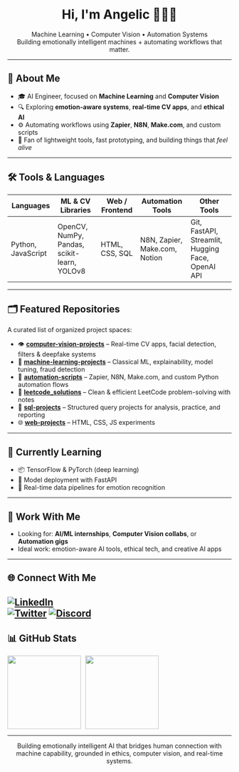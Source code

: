 <h1 align="center">Hi, I'm Angelic 👩🏾‍💻</h1>
<p align="center">
  Machine Learning • Computer Vision • Automation Systems<br>
  Building emotionally intelligent machines + automating workflows that matter.
</p>

---

## 🧠 About Me

- 🎓 AI Engineer, focused on **Machine Learning** and **Computer Vision**
- 🔍 Exploring **emotion-aware systems**, **real-time CV apps**, and **ethical AI**
- ⚙️ Automating workflows using **Zapier**, **N8N**, **Make.com**, and custom scripts
- 🧰 Fan of lightweight tools, fast prototyping, and building things that *feel alive*

---


## 🛠️ Tools & Languages  
| Languages           | ML & CV Libraries                          | Web / Frontend     | Automation Tools            | Other Tools                                     |
|---------------------|---------------------------------------------|--------------------|------------------------------|--------------------------------------------------|
| Python, JavaScript  | OpenCV, NumPy, Pandas, scikit-learn, YOLOv8 | HTML, CSS, SQL     | N8N, Zapier, Make.com, Notion     | Git, FastAPI, Streamlit, Hugging Face, OpenAI API |


---

## 🗂️ Featured Repositories

A curated list of organized project spaces:

- 👁️ [**computer-vision-projects**](https://github.com/visionbyangelic/computer-vision-projects) – Real-time CV apps, facial detection, filters & deepfake systems  
- 🤖 [**machine-learning-projects**](https://github.com/visionbyangelic/machine-learning-projects) – Classical ML, explainability, model tuning, fraud detection  
- 🔁 [**automation-scripts**](https://github.com/visionbyangelic/automation-scripts) – Zapier, N8N, Make.com, and custom Python automation flows  
- 🧠 [**leetcode_solutions**](https://github.com/visionbyangelic/leetcode_solutions) – Clean & efficient LeetCode problem-solving with notes  
- 🧮 [**sql-projects**](https://github.com/visionbyangelic/sql-projects) – Structured query projects for analysis, practice, and reporting  
- 🌐 [**web-projects**](https://github.com/visionbyangelic/web-projects) – HTML, CSS, JS experiments

---



## 🔁 Currently Learning

- 📦 TensorFlow & PyTorch (deep learning)
- 🧪 Model deployment with FastAPI
- 🔄 Real-time data pipelines for emotion recognition


---

## 💼 Work With Me

- Looking for: **AI/ML internships**, **Computer Vision collabs**, or **Automation gigs**  
- Ideal work: emotion-aware AI tools, ethical tech, and creative AI apps

---

## 🌐 Connect With Me

[![LinkedIn](https://img.shields.io/badge/LinkedIn-AngelicCharles-blue?style=flat-square&logo=linkedin)](https://www.linkedin.com/in/angeliccharles/)  
[![Twitter](https://img.shields.io/badge/Twitter-@visionbyangelic-1DA1F2?style=flat-square&logo=twitter)](https://twitter.com/visionbyangelic)
[![Discord](https://img.shields.io/badge/Discord-@nerdyalgorithm-blue?style=flat-square&logo=discord)](https://www.discord.com/nerdyalgorithm/)  
---



## 📊 GitHub Stats

<div style="display: flex; gap: 10px; flex-wrap: wrap;">

<img height="165" src="https://github-readme-stats.vercel.app/api?username=visionbyangelic&show_icons=true&theme=gotham&count_private=true&cache_seconds=3600" />

<img height="165" src="https://github-readme-stats.vercel.app/api/top-langs/?username=visionbyangelic&layout=compact&theme=radical&cache_seconds=3600" />

</div>

---



<p align="center">
Building emotionally intelligent AI that bridges human connection with machine capability, grounded in ethics, computer vision, and real-time systems.
</p>

